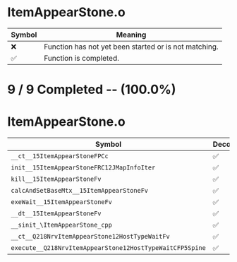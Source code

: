 # ItemAppearStone.o
| Symbol | Meaning 
| ------------- | ------------- 
| :x: | Function has not yet been started or is not matching. 
| :white_check_mark: | Function is completed. 


# 9 / 9 Completed -- (100.0%)
# ItemAppearStone.o
| Symbol | Decompiled? |
| ------------- | ------------- |
| `__ct__15ItemAppearStoneFPCc` | :white_check_mark: |
| `init__15ItemAppearStoneFRC12JMapInfoIter` | :white_check_mark: |
| `kill__15ItemAppearStoneFv` | :white_check_mark: |
| `calcAndSetBaseMtx__15ItemAppearStoneFv` | :white_check_mark: |
| `exeWait__15ItemAppearStoneFv` | :white_check_mark: |
| `__dt__15ItemAppearStoneFv` | :white_check_mark: |
| `__sinit_\ItemAppearStone_cpp` | :white_check_mark: |
| `__ct__Q218NrvItemAppearStone12HostTypeWaitFv` | :white_check_mark: |
| `execute__Q218NrvItemAppearStone12HostTypeWaitCFP5Spine` | :white_check_mark: |

